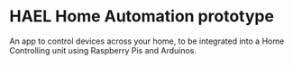 # HAEL Home Automation prototype

An app to control devices across your home, to be integrated into a Home Controlling unit using Raspberry Pis and Arduinos.